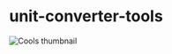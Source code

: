 # unit-converter-tools

<img src="https://github.com/bbulakh/vue-online-tools/blob/main/src/assets/images/thumbnail.jpg" alt="Cools thumbnail">
